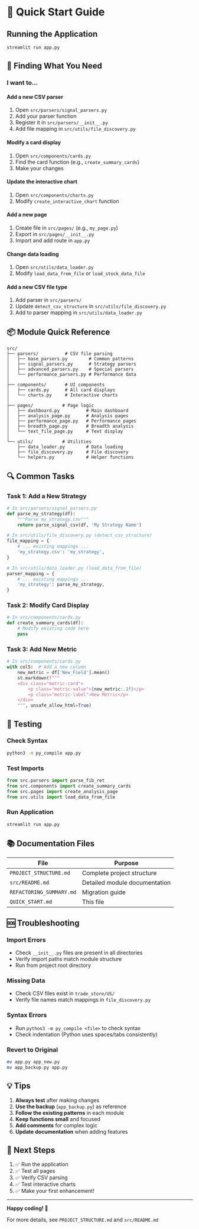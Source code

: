 # 🚀 Quick Start Guide

## Running the Application

```bash
streamlit run app.py
```

## 📁 Finding What You Need

### I want to...

#### Add a new CSV parser
1. Open `src/parsers/signal_parsers.py`
2. Add your parser function
3. Register it in `src/parsers/__init__.py`
4. Add file mapping in `src/utils/file_discovery.py`

#### Modify a card display
1. Open `src/components/cards.py`
2. Find the card function (e.g., `create_summary_cards`)
3. Make your changes

#### Update the interactive chart
1. Open `src/components/charts.py`
2. Modify `create_interactive_chart` function

#### Add a new page
1. Create file in `src/pages/` (e.g., `my_page.py`)
2. Export in `src/pages/__init__.py`
3. Import and add route in `app.py`

#### Change data loading
1. Open `src/utils/data_loader.py`
2. Modify `load_data_from_file` or `load_stock_data_file`

#### Add a new CSV file type
1. Add parser in `src/parsers/`
2. Update `detect_csv_structure` in `src/utils/file_discovery.py`
3. Add to parser mapping in `src/utils/data_loader.py`

## 📦 Module Quick Reference

```
src/
├── parsers/          # CSV file parsing
│   ├── base_parsers.py        # Common patterns
│   ├── signal_parsers.py      # Strategy parsers
│   ├── advanced_parsers.py    # Special parsers
│   └── performance_parsers.py # Performance data
│
├── components/       # UI components
│   ├── cards.py      # All card displays
│   └── charts.py     # Interactive charts
│
├── pages/           # Page logic
│   ├── dashboard.py          # Main dashboard
│   ├── analysis_page.py      # Analysis pages
│   ├── performance_page.py   # Performance pages
│   ├── breadth_page.py       # Breadth analysis
│   └── text_file_page.py     # Text display
│
└── utils/           # Utilities
    ├── data_loader.py        # Data loading
    ├── file_discovery.py     # File discovery
    └── helpers.py            # Helper functions
```

## 🔍 Common Tasks

### Task 1: Add a New Strategy
```python
# In src/parsers/signal_parsers.py
def parse_my_strategy(df):
    """Parse my_strategy.csv"""
    return parse_signal_csv(df, 'My Strategy Name')

# In src/utils/file_discovery.py (detect_csv_structure)
file_mapping = {
    # ... existing mappings ...
    'my_strategy.csv': 'my_strategy',
}

# In src/utils/data_loader.py (load_data_from_file)
parser_mapping = {
    # ... existing mappings ...
    'my_strategy': parse_my_strategy,
}
```

### Task 2: Modify Card Display
```python
# In src/components/cards.py
def create_summary_cards(df):
    # Modify existing code here
    pass
```

### Task 3: Add New Metric
```python
# In src/components/cards.py
with col5:  # Add a new column
    new_metric = df['New_Field'].mean()
    st.markdown(f"""
    <div class="metric-card">
        <p class="metric-value">{new_metric:.1f}</p>
        <p class="metric-label">New Metric</p>
    </div>
    """, unsafe_allow_html=True)
```

## 🧪 Testing

### Check Syntax
```bash
python3 -m py_compile app.py
```

### Test Imports
```python
from src.parsers import parse_fib_ret
from src.components import create_summary_cards
from src.pages import create_analysis_page
from src.utils import load_data_from_file
```

### Run Application
```bash
streamlit run app.py
```

## 📚 Documentation Files

| File | Purpose |
|------|---------|
| `PROJECT_STRUCTURE.md` | Complete project structure |
| `src/README.md` | Detailed module documentation |
| `REFACTORING_SUMMARY.md` | Migration guide |
| `QUICK_START.md` | This file |

## 🆘 Troubleshooting

### Import Errors
- Check `__init__.py` files are present in all directories
- Verify import paths match module structure
- Run from project root directory

### Missing Data
- Check CSV files exist in `trade_store/US/`
- Verify file names match mappings in `file_discovery.py`

### Syntax Errors
- Run `python3 -m py_compile <file>` to check syntax
- Check indentation (Python uses spaces/tabs consistently)

### Revert to Original
```bash
mv app.py app_new.py
mv app_backup.py app.py
```

## 💡 Tips

1. **Always test** after making changes
2. **Use the backup** (`app_backup.py`) as reference
3. **Follow the existing patterns** in each module
4. **Keep functions small** and focused
5. **Add comments** for complex logic
6. **Update documentation** when adding features

## 🎯 Next Steps

1. ✅ Run the application
2. ✅ Test all pages
3. ✅ Verify CSV parsing
4. ✅ Test interactive charts
5. ✅ Make your first enhancement!

---

**Happy coding! 🚀**

For more details, see `PROJECT_STRUCTURE.md` and `src/README.md`

